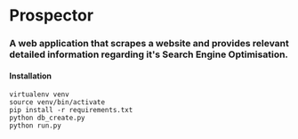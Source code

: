 # Prospector

### A web application that scrapes a website and provides relevant detailed information regarding it's Search Engine Optimisation.

#### Installation

    virtualenv venv
    source venv/bin/activate
    pip install -r requirements.txt
    python db_create.py
    python run.py
